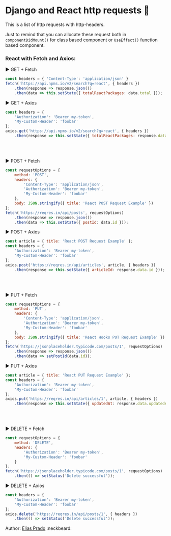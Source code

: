 # Django and React http requests :rocket:

This is a list of http requests with http-headers.

Just to remind that you can allocate these request both in `componentDidMount()` for class based component or `UseEffect()` function based component. 
### React with Fetch and Axios:

:arrow_forward: GET + Fetch
```javascript
const headers = { 'Content-Type': 'application/json' }
fetch('https://api.npms.io/v2/search?q=react', { headers })
    .then(response => response.json())
    .then(data => this.setState({ totalReactPackages: data.total }));
```

:arrow_forward: GET + Axios
```javascript
const headers = {
    'Authorization': 'Bearer my-token',
    'My-Custom-Header': 'foobar'
};
axios.get('https://api.npms.io/v2/search?q=react', { headers })
    .then(response => this.setState({ totalReactPackages: response.data.total }));
```
\
&nbsp;

:arrow_forward: POST + Fetch
```javascript
const requestOptions = {
    method: 'POST',
    headers: { 
        'Content-Type': 'application/json',
        'Authorization': 'Bearer my-token',
        'My-Custom-Header': 'foobar'
    },
    body: JSON.stringify({ title: 'React POST Request Example' })
};
fetch('https://reqres.in/api/posts', requestOptions)
    .then(response => response.json())
    .then(data => this.setState({ postId: data.id }));
```

:arrow_forward: POST + Axios
```javascript
const article = { title: 'React POST Request Example' };
const headers = { 
    'Authorization': 'Bearer my-token',
    'My-Custom-Header': 'foobar'
};
axios.post('https://reqres.in/api/articles', article, { headers })
    .then(response => this.setState({ articleId: response.data.id }));
```
\
&nbsp;

:arrow_forward: PUT + Fetch
```javascript
const requestOptions = {
    method: 'PUT',
    headers: { 
        'Content-Type': 'application/json',
        'Authorization': 'Bearer my-token',
        'My-Custom-Header': 'foobar'
    },
    body: JSON.stringify({ title: 'React Hooks PUT Request Example' })
};
fetch('https://jsonplaceholder.typicode.com/posts/1', requestOptions)
    .then(response => response.json())
    .then(data => setPostId(data.id));
```

:arrow_forward: PUT + Axios
```javascript
const article = { title: 'React PUT Request Example' };
const headers = { 
    'Authorization': 'Bearer my-token',
    'My-Custom-Header': 'foobar'
};
axios.put('https://reqres.in/api/articles/1', article, { headers })
    .then(response => this.setState({ updatedAt: response.data.updatedAt }));
```
\
&nbsp;

:arrow_forward: DELETE + Fetch
```javascript
const requestOptions = {
    method: 'DELETE',
    headers: { 
        'Authorization': 'Bearer my-token',
        'My-Custom-Header': 'foobar'
    }
};
fetch('https://jsonplaceholder.typicode.com/posts/1', requestOptions)
    .then(() => setStatus('Delete successful'));
```

:arrow_forward: DELETE + Axios
```javascript
const headers = { 
    'Authorization': 'Bearer my-token',
    'My-Custom-Header': 'foobar'
};
axios.delete('https://reqres.in/api/posts/1', { headers })
    .then(() => setStatus('Delete successful'));
```

Author: [Elias Prado](https://github.com/EliasOPrado) :neckbeard:
